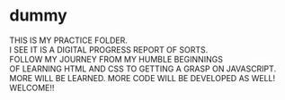 # dummy

THIS IS MY PRACTICE FOLDER.  
I SEE IT IS A DIGITAL PROGRESS REPORT OF SORTS.  
FOLLOW MY JOURNEY FROM MY HUMBLE BEGINNINGS   
OF LEARNING HTML AND CSS TO GETTING A GRASP ON JAVASCRIPT.   
MORE WILL BE LEARNED. MORE CODE WILL BE DEVELOPED AS WELL!  
WELCOME!!
